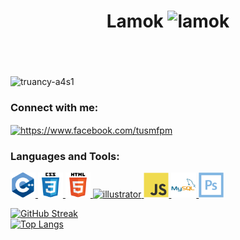 <h1 align="center">Lamok <img src="https://emojipedia-us.s3.dualstack.us-west-1.amazonaws.com/thumbs/160/apple/155/mosquito_1f99f.png" alt="lamok" style="width:20px;height:20px;"></h1>

<h3 align="center"></h3>

<h3 align="center"></h3>
<br><br>

<p align="left"> <img src="https://komarev.com/ghpvc/?username=truancy-a4s1&label=Profile%20views&color=0e75b6&style=flat" alt="truancy-a4s1" /> </p>

<h3 align="left">Connect with me:</h3>
<p align="left">
<a href="https://fb.com/https://www.facebook.com/tusmfpm" target="blank"><img align="center" src="https://raw.githubusercontent.com/rahuldkjain/github-profile-readme-generator/master/src/images/icons/Social/facebook.svg" alt="https://www.facebook.com/tusmfpm" height="30" width="40" /></a>
</p>

<h3 align="left">Languages and Tools:</h3>
<p align="left"> <a href="https://www.w3schools.com/cpp/" target="_blank" rel="noreferrer"> <img src="https://raw.githubusercontent.com/devicons/devicon/master/icons/cplusplus/cplusplus-original.svg" alt="cplusplus" width="40" height="40"/> </a> <a href="https://www.w3schools.com/css/" target="_blank" rel="noreferrer"> <img src="https://raw.githubusercontent.com/devicons/devicon/master/icons/css3/css3-original-wordmark.svg" alt="css3" width="40" height="40"/> </a> <a href="https://www.w3.org/html/" target="_blank" rel="noreferrer"> <img src="https://raw.githubusercontent.com/devicons/devicon/master/icons/html5/html5-original-wordmark.svg" alt="html5" width="40" height="40"/> </a> <a href="https://www.adobe.com/in/products/illustrator.html" target="_blank" rel="noreferrer"> <img src="https://www.vectorlogo.zone/logos/adobe_illustrator/adobe_illustrator-icon.svg" alt="illustrator" width="40" height="40"/> </a> <a href="https://developer.mozilla.org/en-US/docs/Web/JavaScript" target="_blank" rel="noreferrer"> <img src="https://raw.githubusercontent.com/devicons/devicon/master/icons/javascript/javascript-original.svg" alt="javascript" width="40" height="40"/> </a> <a href="https://www.mysql.com/" target="_blank" rel="noreferrer"> <img src="https://raw.githubusercontent.com/devicons/devicon/master/icons/mysql/mysql-original-wordmark.svg" alt="mysql" width="40" height="40"/> </a> <a href="https://www.photoshop.com/en" target="_blank" rel="noreferrer"> <img src="https://raw.githubusercontent.com/devicons/devicon/master/icons/photoshop/photoshop-line.svg" alt="photoshop" width="40" height="40"/> </a> </p>

[![GitHub Streak](https://streak-stats.demolab.com/?user=Truancy-A4S1)](https://git.io/streak-stats)
<br>
[![Top Langs](https://github-readme-stats.vercel.app/api/top-langs/?username=Truancy-A4S1)](https://github.com/Truancy-A4S1/github-readme-stats)



